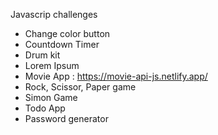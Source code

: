 Javascrip challenges

- Change color button
- Countdown Timer
- Drum kit
- Lorem Ipsum
- Movie App : https://movie-api-js.netlify.app/
- Rock, Scissor, Paper game
- Simon Game
- Todo App
- Password generator

